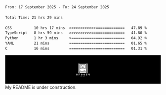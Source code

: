 <!--START_SECTION:waka-->

```txt
From: 17 September 2025 - To: 24 September 2025

Total Time: 21 hrs 29 mins

CSS          10 hrs 17 mins  >>>>>>>>>>>>=============   47.89 %
TypeScript   8 hrs 59 mins   >>>>>>>>>>===============   41.80 %
Python       1 hr 3 mins     >========================   04.92 %
YAML         21 mins         =========================   01.65 %
C            16 mins         =========================   01.31 %
```

<!--END_SECTION:waka-->

<img src="https://raw.githubusercontent.com/n3xta/image-hosting/main/img/202411032331174.png"/>
My README is under construction. 
